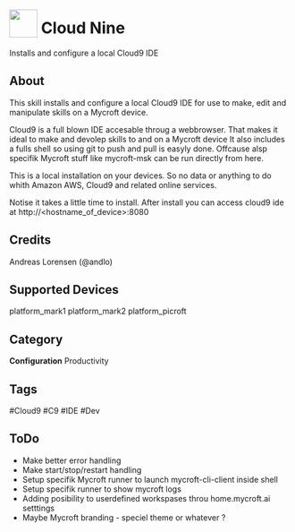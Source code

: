 # <img src='https://raw.githubusercontent.com/c9/core/master/plugins/c9.ide.theme.flat/images/cloud9_logo%402x.png'  card_color='#40DBB0' width='50' height='50' style='vertical-align:bottom'/> Cloud Nine
Installs and configure a local Cloud9 IDE

## About 
This skill installs and configure a local Cloud9 IDE for use to make, edit and manipulate skills on a Mycroft device.

Cloud9 is a full blown IDE accesable throug a webbrowser. That makes it ideal to make and devolep skills to and on a Mycroft device
It also includes a fulls shell so using git to push and pull is easyly done. Offcause alsp specifik Mycroft stuff like mycroft-msk can be run directly from here.

This is a local installation on your devices. So no data or anything to do whith Amazon AWS, Cloud9 and related online services. 


Notise it takes a little time to install. After install you can access cloud9 ide at http://<hostname_of_device>:8080

## Credits 
Andreas Lorensen (@andlo)

## Supported Devices 
platform_mark1 platform_mark2 platform_picroft 

## Category
**Configuration**
Productivity

## Tags
#Cloud9
#C9
#IDE
#Dev

## ToDo
* Make better error handling
* Make start/stop/restart handling
* Setup specifik Mycroft runner to launch mycroft-cli-client inside shell
* Setup specifik runner to show mycroft logs
* Adding posibility to userdefined workspases throu home.mycroft.ai setttings
* Maybe Mycroft branding - speciel theme or whatever ? 